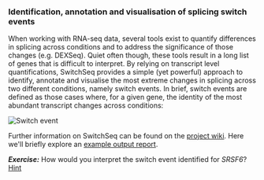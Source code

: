 ### Identification, annotation and visualisation of splicing switch events
When working with RNA-seq data, several tools exist to quantify differences in splicing across conditions and to address the significance of those changes (e.g. DEXSeq). Quiet often though, these tools result in a long list of genes that is difficult to interpret. By relying on transcript level quantifications, SwitchSeq provides a simple (yet powerful) approach to identify, annotate and visualise the most extreme changes in splicing across two different conditions, namely switch events. In brief, switch events are defined as those cases where, for a given gene, the identity of the most abundant transcript changes across conditions:

![Switch event](../img/switch.png)



Further information on SwitchSeq can be found on the [project wiki](https://github.com/mgonzalezporta/SwitchSeq/wiki). Here we'll briefly explore an [example output report](http://www.ebi.ac.uk/~mar/tools/switchseq/github_wiki/html_test1/).

***Exercise:*** How would you interpret the switch event identified for *SRSF6*?
[Hint](https://github.com/mgonzalezporta/switchseq/wiki/Tutorial#an-example-interpretation-of-a-switch-event)
